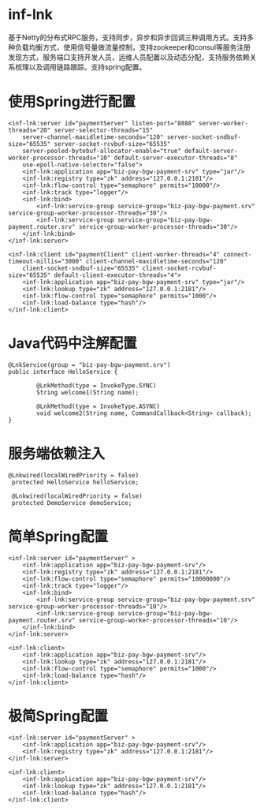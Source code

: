 # inf-lnk
基于Netty的分布式RPC服务，支持同步，异步和异步回调三种调用方式。支持多种负载均衡方式，使用信号量做流量控制，支持zookeeper和consul等服务注册发现方式，服务端口支持开发人员，运维人员配置以及动态分配，支持服务依赖关系梳理以及调用链路跟踪。支持spring配置。

# 使用Spring进行配置

	<inf-lnk:server id="paymentServer" listen-port="8888" server-worker-threads="20" server-selector-threads="15" 
		server-channel-maxidletime-seconds="120" server-socket-sndbuf-size="65535" server-socket-rcvbuf-size="65535" 
		server-pooled-bytebuf-allocator-enable="true" default-server-worker-processor-threads="10" default-server-executor-threads="8" 
		use-epoll-native-selector="false">
		<inf-lnk:application app="biz-pay-bgw-payment-srv" type="jar"/>
		<inf-lnk:registry type="zk" address="127.0.0.1:2181"/>
		<inf-lnk:flow-control type="semaphore" permits="10000"/>
		<inf-lnk:track type="logger"/>
		<inf-lnk:bind>
			<inf-lnk:service-group service-group="biz-pay-bgw-payment.srv" service-group-worker-processor-threads="30"/>
			<inf-lnk:service-group service-group="biz-pay-bgw-payment.router.srv" service-group-worker-processor-threads="30"/>
		</inf-lnk:bind>
	</inf-lnk:server>
	
	<inf-lnk:client id="paymentClient" client-worker-threads="4" connect-timeout-millis="3000" client-channel-maxidletime-seconds="120"
		client-socket-sndbuf-size="65535" client-socket-rcvbuf-size="65535" default-client-executor-threads="4">
		<inf-lnk:application app="biz-pay-bgw-payment-srv" type="jar"/>
		<inf-lnk:lookup type="zk" address="127.0.0.1:2181"/>
		<inf-lnk:flow-control type="semaphore" permits="1000"/>
		<inf-lnk:load-balance type="hash"/>
	</inf-lnk:client>
	
# Java代码中注解配置

	
	@LnkService(group = "biz-pay-bgw-payment.srv")
	public interface HelloService {

    		@LnkMethod(type = InvokeType.SYNC)
    		String welcome1(String name);

    		@LnkMethod(type = InvokeType.ASYNC)
    		void welcome2(String name, CommandCallback<String> callback);
	}
	
# 服务端依赖注入

	@Lnkwired(localWiredPriority = false)
     protected HelloService helloService;
    
     @Lnkwired(localWiredPriority = false)
     protected DemoService demoService;
    
# 简单Spring配置

	<inf-lnk:server id="paymentServer" >
		<inf-lnk:application app="biz-pay-bgw-payment-srv"/>
		<inf-lnk:registry type="zk" address="127.0.0.1:2181"/>
		<inf-lnk:flow-control type="semaphore" permits="10000000"/>
		<inf-lnk:track type="logger"/>
		<inf-lnk:bind>
			<inf-lnk:service-group service-group="biz-pay-bgw-payment.srv" service-group-worker-processor-threads="10"/>
			<inf-lnk:service-group service-group="biz-pay-bgw-payment.router.srv" service-group-worker-processor-threads="10"/>
		</inf-lnk:bind>
	</inf-lnk:server>
	
	<inf-lnk:client>
		<inf-lnk:application app="biz-pay-bgw-payment-srv"/>
		<inf-lnk:lookup type="zk" address="127.0.0.1:2181"/>
		<inf-lnk:flow-control type="semaphore" permits="1000"/>
		<inf-lnk:load-balance type="hash"/>
	</inf-lnk:client>
     
# 极简Spring配置

	<inf-lnk:server id="paymentServer" >
		<inf-lnk:application app="biz-pay-bgw-payment-srv"/>
		<inf-lnk:registry type="zk" address="127.0.0.1:2181"/>
	</inf-lnk:server>
	
	<inf-lnk:client>
		<inf-lnk:application app="biz-pay-bgw-payment-srv"/>
		<inf-lnk:lookup type="zk" address="127.0.0.1:2181"/>
		<inf-lnk:load-balance type="hash"/>
	</inf-lnk:client>
	
	
	







